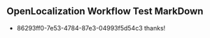## OpenLocalization Workflow Test MarkDown
* 86293ff0-7e53-4784-87e3-04993f5d54c3 
thanks!<!--HONumber=Mar16_HO3-->
